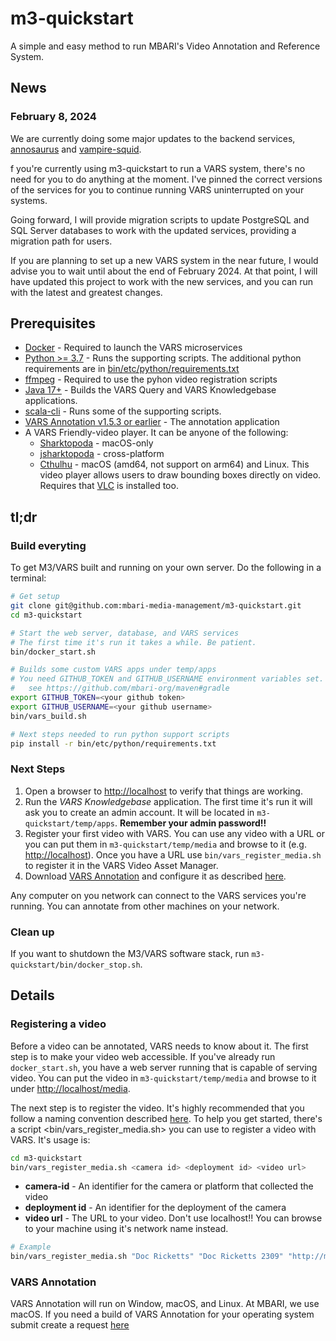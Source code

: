 # m3-quickstart

A simple and easy method to run MBARI's Video Annotation and Reference System.

## News

### February 8, 2024

We are currently doing some major updates to the backend services, [annosaurus](https://github.com/mbari-org/annosaurus/pull/41) and [vampire-squid](https://github.com/mbari-org/vampire-squid/pull/9).

f you're currently using m3-quickstart to run a VARS system, there's no need for you to do anything at the moment. I've pinned the correct versions of the services for you to continue running VARS uninterrupted on your systems.

 Going forward, I will provide migration scripts to update PostgreSQL and SQL Server databases to work with the updated services, providing a migration path for users.

 If you are planning to set up a new VARS system in the near future, I would advise you to wait until about the end of February 2024. At that point, I will have updated this project to work with the new services, and you can run with the latest and greatest changes.

## Prerequisites

- [Docker](https://www.docker.com) - Required to launch the VARS microservices
- [Python >= 3.7](https://www.python.org) - Runs the supporting scripts. The additional python requirements are in [bin/etc/python/requirements.txt](requirements.txt)
- [ffmpeg](https://ffmpeg.org) - Required to use the pyhon video registration scripts
- [Java 17+](https://jdk.java.net/17/) - Builds the VARS Query and VARS Knowledgebase applications.
- [scala-cli](https://scala-cli.virtuslab.org) - Runs some of the supporting scripts.
- [VARS Annotation v1.5.3 or earlier](https://github.com/mbari-org/vars-annotation/releases/tag/1.5.3) - The annotation application
- A VARS Friendly-video player. It can be anyone of the following:
  - [Sharktopoda](https://github.com/mbari-media-management/Sharktopoda/releases) - macOS-only
  - [jsharktopoda](https://github.com/mbari-media-management/jsharktopoda/releases) - cross-platform
  - [Cthulhu](https://github.com/mbari-media-management/cthulhu/releases/tag/1.0.0) - macOS (amd64, not support on arm64) and Linux. This video player allows users to draw bounding boxes directly on video. Requires that [VLC](https://www.videolan.org) is installed too.

## tl;dr

### Build everyting

To get M3/VARS built and running on your own server. Do the following in a terminal:

```bash
# Get setup
git clone git@github.com:mbari-media-management/m3-quickstart.git
cd m3-quickstart

# Start the web server, database, and VARS services
# The first time it's run it takes a while. Be patient.
bin/docker_start.sh

# Builds some custom VARS apps under temp/apps
# You need GITHUB_TOKEN and GITHUB_USERNAME environment variables set.
#   see https://github.com/mbari-org/maven#gradle
export GITHUB_TOKEN=<your github token>
export GITHUB_USERNAME=<your github username>
bin/vars_build.sh

# Next steps needed to run python support scripts
pip install -r bin/etc/python/requirements.txt
```

### Next Steps

1. Open a browser to <http://localhost> to verify that things are working.
2. Run the _VARS Knowledgebase_ application. The first time it's run it will ask you to create an admin account. It will be located in `m3-quickstart/temp/apps`. __Remember your admin password!!__
3. Register your first video with VARS. You can use any video with a URL or you can put them in `m3-quickstart/temp/media` and browse to it (e.g. <http://localhost>). Once you have a URL use `bin/vars_register_media.sh` to register it in the VARS Video Asset Manager.
4. Download [VARS Annotation](https://github.com/mbari-media-management/vars-annotation/releases) and configure it as described [here](https://docs.mbari.org/vars-annotation/setup/).

Any computer on you network can connect to the VARS services you're running. You can annotate from other machines on your network.

### Clean up

If you want to shutdown the M3/VARS software stack, run `m3-quickstart/bin/docker_stop.sh`.

## Details

### Registering a video

Before a video can be annotated, VARS needs to know about it. The first step is to make your video web accessible. If you've already run `docker_start.sh`, you have a web server running that is capable of serving video. You can put the video in `m3-quickstart/temp/media` and browse to it under <http://localhost/media>.

The next step is to register the video. It's highly recommended that you follow a naming convention described [here](https://github.com/underwatervideo/UnderwaterVideoWorkingGroup/blob/master/Meetings/2016_Workshop/Documents/FINAL-2016VideoWorkshopReport.pdf). To help you get started, there's a script <bin/vars_register_media.sh> you can use to register a video with VARS. It's usage is:

```bash
cd m3-quickstart
bin/vars_register_media.sh <camera id> <deployment id> <video url>
```

- __camera-id__ - An identifier for the camera or platform that collected the video
- __deployment id__ - An identifier for the deployment of the camera
- __video url__ - The URL to your video. Don't use localhost!! You can browse to your machine using it's network name instead.

```bash
# Example
bin/vars_register_media.sh "Doc Ricketts" "Doc Ricketts 2309" "http://m3.shore.mbari.org/videos/master/2021/11/2309/D2309_20211109T132100.3Z_prores.mov"
```

### VARS Annotation

VARS Annotation will run on Window, macOS, and Linux. At MBARI, we use macOS. If you need a build of VARS Annotation for your operating system submit create a request [here](https://github.com/mbari-media-management/vars-annotation/issues)
